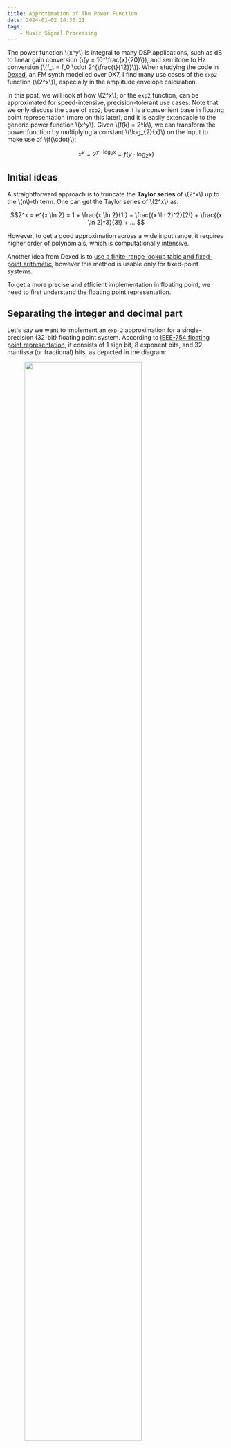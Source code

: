 ```yaml
---
title: Approximation of The Power Function
date: 2024-01-02 14:33:21
tags:
    - Music Signal Processing
---
```

<script src='https://cdnjs.cloudflare.com/ajax/libs/mathjax/2.7.4/MathJax.js?config=TeX-MML-AM_CHTML' async></script>

The power function \\(x^y\\) is integral to many DSP applications, such as dB to linear gain conversion (\\(y = 10^\frac{x}{20}\\)), and semitone to Hz conversion (\\(f_t = f_0 \cdot 2^{\frac{t}{12}}\\)). When studying the code in [Dexed](https://github.com/asb2m10/dexed), an FM synth modelled over DX7, I find many use cases of the `exp2` function (\\(2^x\\)), especially in the amplitude envelope calculation. 

In this post, we will look at how \\(2^x\\), or the `exp2` function, can be approximated for speed-intensive, precision-tolerant use cases. Note that we only discuss the case of `exp2`, because it is a convenient base in floating point representation (more on this later), and it is easily extendable to the generic power function \\(x^y\\). Given \\(f(k) = 2^k\\), we can transform the power function by multiplying a constant \\(\log_{2}{x}\\) on the input to make use of \\(f(\cdot)\\):

$$x^y = 2^{y \cdot \log_{2}{x}} = f(y \cdot \log_{2}{x})$$

## Initial ideas

A straightforward approach is to truncate the **Taylor series** of \\(2^x\\) up to the \\(n\\)-th term. One can get the Taylor series of \\(2^x\\) as:

$$2^x = e^{x \ln 2} = 1 + \frac{x \ln 2}{1!} + \frac{(x \ln 2)^2}{2!} + \frac{(x \ln 2)^3}{3!} + ... $$

However, to get a good approximation across a wide input range, it requires higher order of polynomials, which is computationally intensive. 

Another idea from Dexed is to [use a finite-range lookup table and fixed-point arithmetic](https://github.com/asb2m10/dexed/blob/master/Source/msfa/exp2.h), however this method is usable only for fixed-point systems.

To get a more precise and efficient implementation in floating point, we need to first understand the floating point representation.

## Separating the integer and decimal part

Let's say we want to implement an `exp-2` approximation for a single-precision (32-bit) floating point system. According to [IEEE-754 floating point representation](https://www.geeksforgeeks.org/ieee-standard-754-floating-point-numbers/), it consists of 1 sign bit, 8 exponent bits, and 32 mantissa (or fractional) bits, as depicted in the diagram:

<figure>
  <img style="width:80%;" src="/img/ieee_fp.png" alt=""/>
  <figcaption><br/>Figure 1: IEEE-754 single-precision floating point format.</figcaption>
</figure>

The corresponding formula of single-precision floating point is \\((−1)^{S} × 1.M × 2^{(E − 127)}\\). From this formula, we can observe that: **given an integer input, calculating `exp2` is essentially bit-shifting to get the exponent bits \\(E\\)**. We also need to add the bias value in the exponent bits before bit-shifting. For single-precision, the bias value is 127 or 0x7f, as shown in the formula above.

This gives us an idea of how we can tackle the approximation separately, given an input \\(x\\):
- for the integer part \\(\lfloor x \rfloor \\), bit-shift to the exponent bits;
- for the decimal part  \\(x - \lfloor x \rfloor \\), use a rational approximation;
- multiply the output of both parts \\(2^{x} = 2^{\lfloor x \rfloor} \cdot 2^{x - \lfloor x \rfloor}\\) (in C++, we can use `ldexp`)

## Rational approximation of `exp2f`

Depending on the [rounding mode](https://en.wikipedia.org/wiki/Rounding) used to extract the integer part, the range of the decimal part would either be within \\([-0.5, 0.5]\\) or \\([0, 1)\\). With this, we only need an approximation precise enough within this range, which is more achievable.

There are a myriad of ideas on how this approximation could be achieved. We can start from an n-th order polynomial approximation. For example, with the help of `np.polyfit` we can get a 3rd-order polynomial approximation:

$$ 2^{x} \approx 0.05700169x^{3}\ + 0.24858144x^{2} + 0.69282515x + 0.9991608, \quad x \in [-1, 1]$$

This is actually quite close to the Taylor's expansion at order 3:

$$ 2^{x} \approx \frac{(x \ln 2)^3}{3!} + \frac{(x \ln 2)^2}{2!} + \frac{x \ln 2}{1!} + 1 $$

$$ \quad \quad \quad \quad \quad = 0.0555041x^{3}\ + 0.2402265x^{2} + 0.693147x + 1 $$

The [Cephes library](https://github.com/nearform/node-cephes/blob/master/cephes/exp2.c) uses a [Padé approximant](https://en.wikipedia.org/wiki/Pad%C3%A9_approximant) in the form of:

$$ 2^{x} \approx 1 +  2x \frac{P(x^2)}{Q(x^2) - xP(x^2)}, \quad x \in [-0.5, 0.5]$$

$$ P(x) = 0.002309x^{2}+20.202x+1513.906 $$

$$ Q(x) = x^{2}+233.184x+4368.211 $$

From [a blog post by Paul Mineiro](http://www.machinedlearnings.com/2011/06/fast-approximate-logarithm-exponential.html), it seems like the author also uses something similar to Padé approximant, but with a lower polynomial order:

$$ 2^{x} \approx 1 + \frac{27.7280233}{4.84252568 - x} − 0.49012907x − 5.7259425, \quad x \in [0, 1)$$

## Timing and Accuracy

We report the absolute error of each approximation method within a given input range. [Test script here](https://gist.github.com/gudgud96/ec369cd017b10fb1376300fa325f9321).

Within input range of \\([0, 1)\\), 10000 sample points:

|                      |                 max                    |                   min                   |                   avg                  |
|----------------------|----------------------------------------|-----------------------------------------|----------------------------------------|
| 3rd-order polynomial | \\(\quad 2.423 \times 10^{-3} \quad\\) | \\(\quad 1.192 \times 10^{-7} \quad\\)  | \\(\quad 6.736 \times 10^{-4} \quad\\) |
| Mineiro's method     | \\(\quad 5.829 \times 10^{-5} \quad\\) | \\(\quad 0 \quad\\)                     | \\(\quad 2.267 \times 10^{-5} \quad\\) |
| Cephes' method       | \\(\quad 2.384 \times 10^{-7} \quad\\) | \\(\quad 0 \quad\\)                     | \\(\quad 2.501 \times 10^{-8} \quad\\) |

Within input range of \\([-0.5, 0.5]\\), 10000 sample points:

|                      |                 max                    |                   min                   |                   avg                  |
|----------------------|----------------------------------------|-----------------------------------------|----------------------------------------|
| 3rd-order polynomial | \\(\quad 8.423 \times 10^{-4} \quad\\) | \\(\quad 5.960 \times 10^{-8} \quad\\)  | \\(\quad 4.764 \times 10^{-4} \quad\\) |
| Mineiro's method     | \\(\quad 4.995 \times 10^{-5} \quad\\) | \\(\quad 0 \quad\\)                     | \\(\quad 1.623 \times 10^{-5} \quad\\) |
| Cephes' method       | \\(\quad 1.192 \times 10^{-7} \quad\\) | \\(\quad 0 \quad\\)                     | \\(\quad 1.798 \times 10^{-8} \quad\\) |


We also measure the total time taken to run on 10000 sample points, averaged across 5 runs:

|                      |                 in secs                |
|----------------------|----------------------------------------|
| 3rd-order polynomial | \\(\quad 4.747 \times 10^{-5} \quad\\) |
| Mineiro's method     | \\(\quad 8.229 \times 10^{-5} \quad\\) |
| Cephes' method       | \\(\quad 4.854 \times 10^{-4} \quad\\) |

We can see Cephes provides the best accuracy, while 3rd-order polynomial approximation provides the best speed. Mineiro's method keeps the absolute error within the order of magnitude \\(10^{-5}\\), while using only ~20% of the time needed by Cephes.


## Code example in SIMD

SIMD is commonly used to provide further computation speedup on CPU. The aim of of this post is also to find an efficient SIMD implementation for `exp2`, which is still lacking in common SIMD operation sets. Below we will look at an example of `exp2` approximation implemented using SSE3. We use the 3rd-order polynomial approximation below:

```c++
__m128 fast_exp_sse (__m128 x)  {
    __m128 x_int_f, x_frac, xx;
    __m128i x_int;

    __m128 c0  = _mm_set1_ps (0.05700169f);
    __m128 c1  = _mm_set1_ps (0.24858144f);
    __m128 c2  = _mm_set1_ps (0.69282515f);
    __m128 c3  = _mm_set1_ps (0.99916080f);

    // obtain the integer and fractional part
    x_int = _mm_cvtps_epi32(x);
    x_int_f = _mm_cvtepi32_ps(x_int);
    x_frac = _mm_sub_ps(x, x_int_f);

    // perform 3rd-order polynomial approximation on fractional part
    xx = _mm_mul_ps(x_frac, c0);
    xx = _mm_add_ps(xx, c1);
    xx = _mm_mul_ps(x_frac, xx);
    xx = _mm_add_ps(xx, c2);
    xx = _mm_mul_ps(x_frac, xx);
    xx = _mm_add_ps(xx, c3);

    // compute 2^n for integer part through bit-shifting and adding to exponent field
    x_int = _mm_add_epi32(x_int, _mm_set1_epi32(0x7f));
    x_int = _mm_slli_epi32(x_int, 23);
    x_int_f = _mm_castsi128_ps(x_int);

    // compute final result, 2^n = (2^i)(2^f)
    xx = _mm_mul_ps(xx, x_int_f);

    return xx
}
```

Some notes to discuss:

- For the integer rounding part, `_mm_cvtps_epi32` is used, which is a float-to-int casting. To use round-to-nearest mode, we can use `_mm_round_ps`, but it is only supported in SSE4.1.

- There is a difference between **type conversion** `_mm_cvtps_epi32` and **reinterpret casting** `_mm_castsi128_ps`. Type conversion converts a fixed point integer representation to a floating point representation, and retain its value. Reinterpret casting takes the byte pattern of the fixed-point input, and reinterprets it based on the floating point representation.

- Padé approximant can be used by replacing lines 16-21, and would require the division operator `_mm_div_ps`.

## References

1. [Creating a Compiler Optimized Inlineable Implementation of Intel Svml Simd Intrinsics](http://ijeais.org/wp-content/uploads/2018/07/IJAER180702.pdf)

2. [Added vectorized implementation of the exponential function for ARM/NEON](http://dalab.se.sjtu.edu.cn/gitlab/xiaoyuwei/eigen/-/commit/cc5d7ff5238da45ef7416ec94f18227486ed9643)

3. [Fastest Implementation of the Natural Exponential Function Using SSE](https://stackoverflow.com/questions/47025373/fastest-implementation-of-the-natural-exponential-function-using-sse)

4. [exp-2 in torch-cephes library](https://github.com/google-deepmind/torch-cephes/blob/master/cephes/cmath/exp2.c)

5. [Fast Approximate Logarithm, Exponential, Power, and Inverse Root](http://www.machinedlearnings.com/2011/06/fast-approximate-logarithm-exponential.html)

6. [fastapprox](https://github.com/etheory/fastapprox)

7. [Where does this approximation for 2^{x} − 1 come from?](https://math.stackexchange.com/questions/4581468/where-does-this-approximation-for-2x-1-come-from)